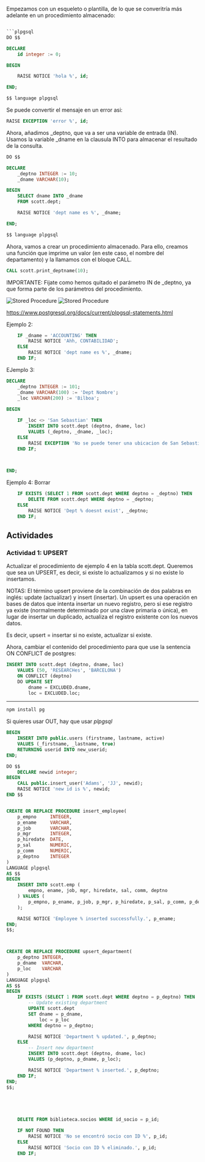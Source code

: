 

Empezamos con un esqueleto o plantilla, de lo que se converitría más adelante en un procedimiento almacenado:

```sql

```plpgsql
DO $$

DECLARE
	id integer := 0;

BEGIN

	RAISE NOTICE 'hola %', id;

END;

$$ language plpgsql
```

Se puede convertir el mensaje en un error asi:
```sql
RAISE EXCEPTION 'error %', id;
```

Ahora, añadimos _deptno, que va a ser una variable de entrada (IN). Usamos la variable _dname en la clausula INTO para almacenar el resultado de la consulta.

```sql
DO $$

DECLARE
	_deptno INTEGER := 10;
	_dname VARCHAR(10);

BEGIN
	SELECT dname INTO _dname
	FROM scott.dept;

	RAISE NOTICE 'dept name es %', _dname;

END;

$$ language plpgsql

```

Ahora, vamos a crear un procedimiento almacenado. Para ello, creamos una función que imprime un valor (en este caso, el nombre del departamento) y la llamamos con el bloque CALL.

```sql
CALL scott.print_deptname(10);
```

IMPORTANTE: Fijate como hemos quitado el parámetro IN de _deptno, ya que forma parte de los parámetros del procedimiento.

![Stored Procedure](../../x-assets/UF1845/sp1.png)
![Stored Procedure](../../x-assets/UF1845/sp2.png)


https://www.postgresql.org/docs/current/plpgsql-statements.html

Ejemplo 2:
```sql
	IF _dname = 'ACCOUNTING' THEN
		RAISE NOTICE 'Ahh, CONTABILIDAD';
	ELSE
		RAISE NOTICE 'dept name es %', _dname;
	END IF;

```

EJemplo 3:
```sql
DECLARE
	_deptno INTEGER := 101;
	_dname VARCHAR(100) := 'Dept Nombre';
	_loc VARCHAR(200) := 'Bilboa';
	
BEGIN

	IF _loc <> 'San Sebastian' THEN
		INSERT INTO scott.dept (deptno, dname, loc)
		VALUES (_deptno, _dname, _loc);
	ELSE
		RAISE EXCEPTION 'No se puede tener una ubicacion de San Sebastian';
	END IF;

	

END;

```
Ejemplo 4: Borrar
```sql
	IF EXISTS (SELECT 1 FROM scott.dept WHERE deptno = _deptno) THEN
		DELETE FROM scott.dept WHERE deptno = _deptno;
	ELSE
		RAISE NOTICE 'Dept % doesnt exist', _deptno;
	END IF;
```

## Actividades

### Actividad 1: UPSERT
Actualizar el procedimiento de ejemplo 4 en la tabla scott.dept. Queremos que sea un UPSERT, es decir, si existe lo actualizamos y si no existe lo insertamos.

NOTAS:
El término upsert proviene de la combinación de dos palabras en inglés: update (actualizar) y insert (insertar). Un upsert es una operación en bases de datos que intenta insertar un nuevo registro, pero si ese registro ya existe (normalmente determinado por una clave primaria o única), en lugar de insertar un duplicado, actualiza el registro existente con los nuevos datos.

Es decir, upsert = insertar si no existe, actualizar si existe.

Ahora, cambiar el contenido del procedimiento para que use la sentencia ON CONFLICT de postgres:
```sql
INSERT INTO scott.dept (deptno, dname, loc)
	VALUES (50, 'RESEARCHes', 'BARCELONA')
	ON CONFLICT (deptno)
	DO UPDATE SET
	    dname = EXCLUDED.dname,
	    loc = EXCLUDED.loc;

```


---


```bash
npm install pg

```

Si quieres usar OUT, hay que usar *plpgsql*
```sql
BEGIN
    INSERT INTO public.users (firstname, lastname, active)
    VALUES (_firstname, _lastname, true)
    RETURNING userid INTO new_userid;
END;
```

```sql
DO $$
	DECLARE newid integer;
BEGIN
	CALL public.insert_user('Adams', 'JJ', newid);
	RAISE NOTICE 'new id is %', newid;
END $$
```


```sql

CREATE OR REPLACE PROCEDURE insert_employee(
    p_empno     INTEGER,
    p_ename     VARCHAR,
    p_job       VARCHAR,
    p_mgr       INTEGER,
    p_hiredate  DATE,
    p_sal       NUMERIC,
    p_comm      NUMERIC,
    p_deptno    INTEGER
)
LANGUAGE plpgsql
AS $$
BEGIN
    INSERT INTO scott.emp (
        empno, ename, job, mgr, hiredate, sal, comm, deptno
    ) VALUES (
        p_empno, p_ename, p_job, p_mgr, p_hiredate, p_sal, p_comm, p_deptno
    );

    RAISE NOTICE 'Employee % inserted successfully.', p_ename;
END;
$$;



CREATE OR REPLACE PROCEDURE upsert_department(
    p_deptno INTEGER,
    p_dname  VARCHAR,
    p_loc    VARCHAR
)
LANGUAGE plpgsql
AS $$
BEGIN
    IF EXISTS (SELECT 1 FROM scott.dept WHERE deptno = p_deptno) THEN
        -- Update existing department
        UPDATE scott.dept
        SET dname = p_dname,
            loc = p_loc
        WHERE deptno = p_deptno;

        RAISE NOTICE 'Department % updated.', p_deptno;
    ELSE
        -- Insert new department
        INSERT INTO scott.dept (deptno, dname, loc)
        VALUES (p_deptno, p_dname, p_loc);

        RAISE NOTICE 'Department % inserted.', p_deptno;
    END IF;
END;
$$;





	DELETE FROM biblioteca.socios WHERE id_socio = p_id;

    IF NOT FOUND THEN
        RAISE NOTICE 'No se encontró socio con ID %', p_id;
    ELSE
        RAISE NOTICE 'Socio con ID % eliminado.', p_id;
    END IF;



```